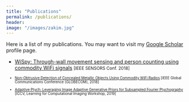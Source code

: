 ```yaml
---
title: "Publications"
permalink: /publications/
header:
image: "/images/zakim.jpg"
---
```




Here is a list of my publications. You may want to visit my [Google
Scholar](https://scholar.google.com/citations?user=6SO2wqUAAAAJ&hl=en)
profile page.


* [WiSpy: Through-wall movement sensing and person counting using commodity WiFi signals](https://ieeexplore.ieee.org/abstract/document/8589770) <small>[IEEE SENSORS Conf. 2018]<small> 
  
* [Non-Obtrusive Detection of Concealed Metallic Objects Using Commodity WiFi Radios](https://ieeexplore.ieee.org/abstract/document/8647871) [IEEE Global Communications Conference (GLOBECOM), 2018]

* [Adaptive Ptych: Leveraging Image Adaptive Generative Priors for Subsampled Fourier Ptychography](http://openaccess.thecvf.com/content_ICCVW_2019/html/LCI/Shamshad_Adaptive_Ptych_Leveraging_Image_Adaptive_Generative_Priors_for_Subsampled_Fourier_ICCVW_2019_paper.html)  [ICCV, Learning for Computational Imaging Workshop, 2019]
